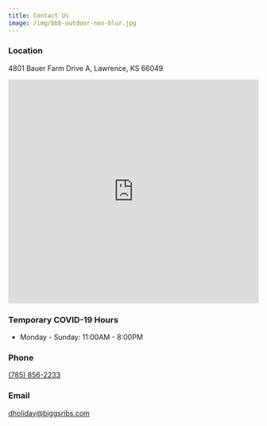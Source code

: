 ```yaml
---
title: Contact Us
image: /img/bbb-outdoor-non-blur.jpg
---
```


<h3 class="f4 b lh-title mb2 mt2">Location</h3>

4801 Bauer Farm Drive A, Lawrence, KS 66049

<iframe
    src="https://www.google.com/maps/embed?pb=!1m18!1m12!1m3!1d3101.9046494219197!2d-95.3071855851366!3d38.97184517955919!2m3!1f0!2f0!3f0!3m2!1i1024!2i768!4f13.1!3m3!1m2!1s0x87bf6e98ab325817%3A0x9b4863c5731ebdcc!2sBurgers+By+Biggs!5e0!3m2!1sen!2sus!4v1487454011379"
    width="100%"
    height="450"
    frameborder="0"
    style="border:0"
    allowfullscreen>
</iframe>

<h3 class="f4 b lh-title mb2 mt2">Temporary COVID-19 Hours</h3>

* Monday - Sunday: 11:00AM - 8:00PM

<h3 class="f4 b lh-title mb2 mt2">Phone</h3>

[(785) 856-2233](tel:17858562233)

<h3 class="f4 b lh-title mb2 mt2">Email</h3>

[dholiday@biggsribs.com](mail:dholiday@biggsribs.com)
